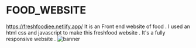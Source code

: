 # FOOD_WEBSITE
https://freshfoodiee.netlify.app/
It is an Front end website of food . I used an html css and javascript to make this freshfood website . It's a fully responsive website .
![banner](https://user-images.githubusercontent.com/91754694/158047578-1da9e17a-5f15-44ad-908c-91732c0de03c.png)

